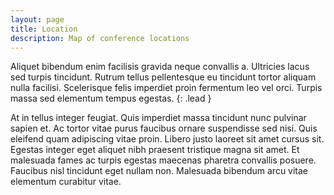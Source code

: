 ```yaml
---
layout: page
title: Location
description: Map of conference locations
---
```


Aliquet bibendum enim facilisis gravida neque convallis a. Ultricies lacus sed turpis tincidunt. Rutrum tellus pellentesque eu tincidunt tortor aliquam nulla facilisi. Scelerisque felis imperdiet proin fermentum leo vel orci. Turpis massa sed elementum tempus egestas.
{: .lead }

At in tellus integer feugiat. Quis imperdiet massa tincidunt nunc pulvinar sapien et. Ac tortor vitae purus faucibus ornare suspendisse sed nisi. Quis eleifend quam adipiscing vitae proin. Libero justo laoreet sit amet cursus sit. Egestas integer eget aliquet nibh praesent tristique magna sit amet. Et malesuada fames ac turpis egestas maecenas pharetra convallis posuere. Faucibus nisl tincidunt eget nullam non. Malesuada bibendum arcu vitae elementum curabitur vitae.

